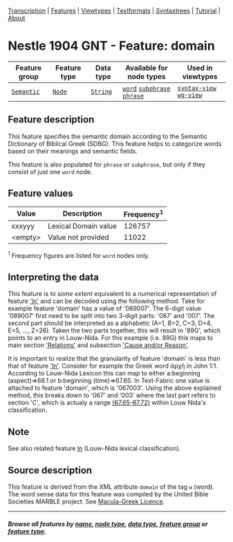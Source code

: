 <a name="start"></a>
<div class="hidden-content">
<a href="../transcription.md">Transcription</a> | <a href="README.md#start">Features</a> | <a href="../viewtypes.md#start">Viewtypes</a> | <a href="../textformats.md#start">Textformats</a> |  <a href="../syntaxtrees.md#start">Syntaxtrees</a> | <a href="../../tutorial/README.md#start">Tutorial</a>  | <a href="../about.md#start">About</a>
</div>

# Nestle 1904 GNT - Feature: domain

Feature group | Feature type | Data type | Available for node types | Used in viewtypes
---  | --- | --- | --- | ---
[`Semantic`](featuresbygroup.md#semantic-features) | [`Node`](featuresbyfeaturetype.md#node-features) | [`String`](featuresbydatatype.md#string-datatype)  | [`word`](featuresbynodetype.md#word-nodes) [`subphrase`](featuresbynodetype.md#subphrase-nodes) [`phrase`](featuresbynodetype.md#phrase-nodes) | [`syntax-view`](../syntax-view.md#start) [`wg-view`](../wg-view.md#start) 
 
## Feature description

This feature specifies the semantic domain according to the Semantic Dictionary of Biblical Greek (SDBG). This feature helps to categorize words based on their meanings and semantic fields.

This feature is also populated for `phrase` or `subphrase`, but only if they consist of just one `word` node.

## Feature values

Value | Description | Frequency<sup>1</sup>
--- | --- | ---
xxxyyy  | Lexical Domain value| 126757
&lt;empty&gt; | Value not provided | 11022

<sup>1</sup> Frequency figures are listed for `word` nodes only.

## Interpreting the data

This feature is *to some extent* equivalent to a numerical representation of feature ['ln'](ln.md#start) and can be decoded using the following method. Take for example feature 'domain' has a value of '089007'. The 6-digit value '089007' first need to be split into two 3-digit parts: '087' and '007'. The second part should be interpreted as a alphabetic (A=1, B=2, C=3, D=4, E=5, ..., Z=26). Taken the two parts together, this will result in '89G', which points to an entry in Louw-Nida. For this example (i.e. 89G) this maps to main section ['Relations'](https://www.laparola.net/greco/louwnida.php?sezmag=89) and subsection ['Cause and/or Reason'](https://www.laparola.net/greco/louwnida.php?sezmag=89&sez1=15&sez2=38).

It is important to realize that the granularity of feature 'domain' is less than that of feature ['ln'](ln.md#readme). Consider for example the Greek word ἀρχή in John 1:1. According to Louw-Nida Lexicon this can map to either a:beginning (aspect)=>68.1 or b:beginning (time)=>67.65. In Text-Fabric one value is attached to feature 'domain', which is '067003'. Using the above explained method, this breaks down to '067' and '003' where the last part refers to section 'C', which is actualy a range [(67.65-67.72)](https://www.laparola.net/greco/louwnida.php#67) within Louw Nida's classification.

## Note

See also related feature [ln](ln.md#readme) (Louw-Nida lexical classification).

## Source description

This feature is derived from the XML attribute `domain` of the tag `w` (word). The word sense data for this feature was compiled by the United Bible Societies MARBLE project. See [Macula-Greek Licence](https://github.com/Clear-Bible/macula-greek/blob/main/LICENSE.md).

---
#### *Browse all features by [name](featuresbyname.md#start), [node type](featuresbynodetype.md#start), [data type](featuresbydatatype.md#start), [feature group](featuresbygroup.md#start) or [feature type](featuresbyfeaturetype.md#start).*
